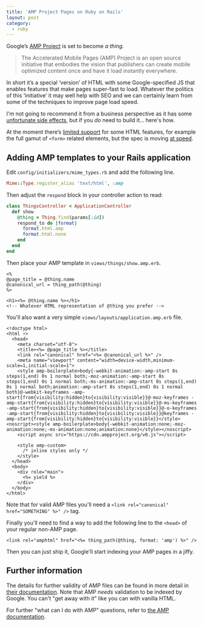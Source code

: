```yaml
---
title: 'AMP Project Pages on Ruby on Rails'
layout: post
category:
  - ruby
---
```


Google’s [AMP Project](http://ampproject.com) is set to become _a thing_.

> The Accelerated Mobile Pages (AMP) Project is an open source initiative that embodies the vision that publishers can create mobile optimized content once and have it load instantly everywhere.

In short it’s a special ‘version’ of HTML with some Google-specified JS that enables features that make pages super-fast to load. Whatever the politics of this ‘initiative’ it may well help with SEO and we can certainly learn from some of the techniques to improve page load speed.

I'm not going to recommend it from a business perspective as it has some [unfortunate side effects](https://www.alexkras.com/google-may-be-stealing-your-mobile-traffic/), but if you _do_ need to build it... here's how.

At the moment there’s [limited support](https://www.ampproject.org/docs/reference/spec.html) for some HTML features, for example the full gamut of `<form>` related elements, but the spec is moving [at speed](https://www.ampproject.org/roadmap/).

## Adding AMP templates to your Rails application

Edit `config/initializers/mime_types.rb` and add the following line.

```ruby
Mime::Type.register_alias 'text/html', :amp
```

Then adjust the `respond` block in your controller action to read:

```ruby
class ThingsController < ApplicationController 
  def show
    @thing = Thing.find(params[:id]) 
    respond_to do |format|
      format.html.amp
      format.html.none
    end
  end
end
```

Then place your AMP template in `views/things/show.amp.erb`.

```erb
<%
@page_title = @thing.name
@canonical_url = thing_path(@thing)
%>

<h1><%= @thing.name %></h1>
<!-- Whatever HTML representation of @thing you prefer -->
```

You'll also want a very simple `views/layouts/application.amp.erb` file.

```erb
<!doctype html>
<html ⚡>
  <head>
    <meta charset="utf-8">
    <title><%= @page_title %></title>
    <link rel="canonical" href="<%= @canonical_url %>" />
    <meta name="viewport" content="width=device-width,minimum-scale=1,initial-scale=1">
    <style amp-boilerplate>body{-webkit-animation:-amp-start 8s steps(1,end) 0s 1 normal both;-moz-animation:-amp-start 8s steps(1,end) 0s 1 normal both;-ms-animation:-amp-start 8s steps(1,end) 0s 1 normal both;animation:-amp-start 8s steps(1,end) 0s 1 normal both}@-webkit-keyframes -amp-start{from{visibility:hidden}to{visibility:visible}}@-moz-keyframes -amp-start{from{visibility:hidden}to{visibility:visible}}@-ms-keyframes -amp-start{from{visibility:hidden}to{visibility:visible}}@-o-keyframes -amp-start{from{visibility:hidden}to{visibility:visible}}@keyframes -amp-start{from{visibility:hidden}to{visibility:visible}}</style><noscript><style amp-boilerplate>body{-webkit-animation:none;-moz-animation:none;-ms-animation:none;animation:none}</style></noscript>
    <script async src="https://cdn.ampproject.org/v0.js"></script>

    <style amp-custom>
      /* inline styles only */
    </style>
  </head>
  <body>
    <div role="main">
      <%= yield %>
    </div>
  </body>
</html>
```

Note that for valid AMP files you'll need a `<link rel="canonical" href="SOMETHING" %>" />` tag.

Finally you'll need to find a way to add the following line to the `<head>` of your regular non-AMP page.

```erb
<link rel="amphtml" href="<%= thing_path(@thing, format: 'amp') %>" />
```

Then you can just ship it, Google'll start indexing your AMP pages in a jiffy.


## Further information

The details for further validity of AMP files can be found in more detail in [their documentation](https://www.ampproject.org/docs/guides/validate.html). Note that AMP _needs_ validation to be indexed by Google. You can't "get away with it" like you can with vanilla HTML.

For further "what can I do with AMP" questions, refer to [the AMP documentation](https://www.ampproject.org/docs/get_started/create.html).
